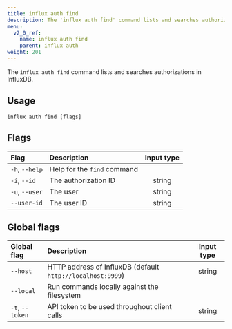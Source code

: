 ```yaml
---
title: influx auth find
description: The 'influx auth find' command lists and searches authorizations in InfluxDB.
menu:
  v2_0_ref:
    name: influx auth find
    parent: influx auth
weight: 201
---
```


The `influx auth find` command lists and searches authorizations in InfluxDB.

## Usage
```
influx auth find [flags]
```

## Flags
| Flag           | Description                 | Input type  |
|:----           |:-----------                 |:----------: |
| `-h`, `--help` | Help for the `find` command |             |
| `-i`, `--id`   | The authorization ID        | string      |
| `-u`, `--user` | The user                    | string      |
| `--user-id`    | The user ID                 | string      |

## Global flags
| Global flag     | Description                                                | Input type |
|:-----------     |:-----------                                                |:----------:|
| `--host`        | HTTP address of InfluxDB (default `http://localhost:9999`) | string     |
| `--local`       | Run commands locally against the filesystem                |            |
| `-t`, `--token` | API token to be used throughout client calls               | string     |
